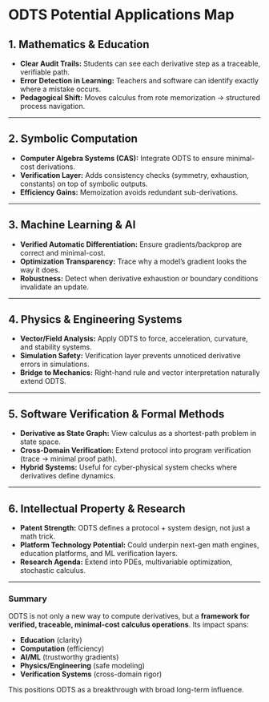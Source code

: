 # ODTS Potential Applications Map

## 1. Mathematics & Education
- **Clear Audit Trails:** Students can see each derivative step as a traceable, verifiable path.
- **Error Detection in Learning:** Teachers and software can identify exactly where a mistake occurs.
- **Pedagogical Shift:** Moves calculus from rote memorization → structured process navigation.

---

## 2. Symbolic Computation
- **Computer Algebra Systems (CAS):** Integrate ODTS to ensure minimal-cost derivations.
- **Verification Layer:** Adds consistency checks (symmetry, exhaustion, constants) on top of symbolic outputs.
- **Efficiency Gains:** Memoization avoids redundant sub-derivations.

---

## 3. Machine Learning & AI
- **Verified Automatic Differentiation:** Ensure gradients/backprop are correct and minimal-cost.
- **Optimization Transparency:** Trace why a model’s gradient looks the way it does.
- **Robustness:** Detect when derivative exhaustion or boundary conditions invalidate an update.

---

## 4. Physics & Engineering Systems
- **Vector/Field Analysis:** Apply ODTS to force, acceleration, curvature, and stability systems.
- **Simulation Safety:** Verification layer prevents unnoticed derivative errors in simulations.
- **Bridge to Mechanics:** Right-hand rule and vector interpretation naturally extend ODTS.

---

## 5. Software Verification & Formal Methods
- **Derivative as State Graph:** View calculus as a shortest-path problem in state space.
- **Cross-Domain Verification:** Extend protocol into program verification (trace → minimal proof path).
- **Hybrid Systems:** Useful for cyber-physical system checks where derivatives define dynamics.

---

## 6. Intellectual Property & Research
- **Patent Strength:** ODTS defines a protocol + system design, not just a math trick.
- **Platform Technology Potential:** Could underpin next-gen math engines, education platforms, and ML verification layers.
- **Research Agenda:** Extend into PDEs, multivariable optimization, stochastic calculus.

---

### Summary
ODTS is not only a new way to compute derivatives, but a **framework for verified, traceable, minimal-cost calculus operations**. Its impact spans:
- **Education** (clarity)
- **Computation** (efficiency)
- **AI/ML** (trustworthy gradients)
- **Physics/Engineering** (safe modeling)
- **Verification Systems** (cross-domain rigor)

This positions ODTS as a breakthrough with broad long-term influence.


